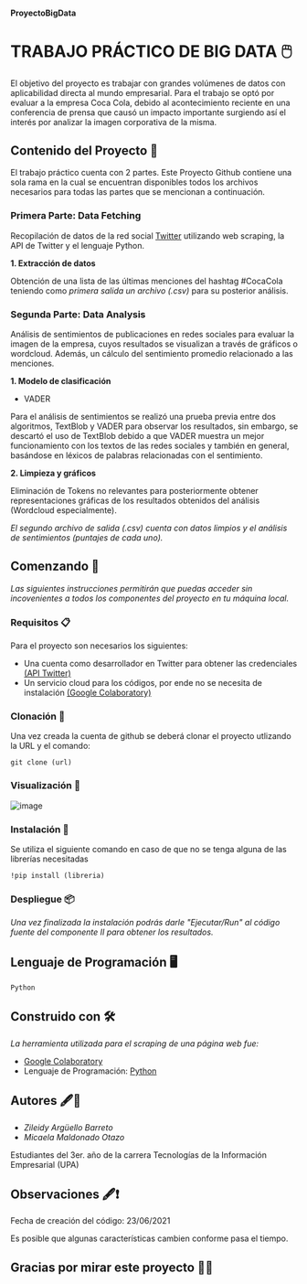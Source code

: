 #### ProyectoBigData
# TRABAJO PRÁCTICO DE BIG DATA 🖱️

El objetivo del proyecto es trabajar con grandes volúmenes de datos con aplicabilidad directa al mundo empresarial. Para el trabajo se optó por evaluar a la empresa Coca Cola, debido al acontecimiento reciente en una conferencia de prensa que causó un impacto importante surgiendo así el interés por analizar la imagen corporativa de la misma.

## Contenido del Proyecto 📑

El trabajo práctico cuenta con 2 partes. Este Proyecto Github contiene una sola rama en la cual se encuentran disponibles todos los archivos necesarios para todas las partes que se mencionan a continuación.

### Primera Parte: Data Fetching

Recopilación de datos de la red social [Twitter](https://twitter.com/) utilizando web scraping, la API de Twitter y el lenguaje Python.

**1. Extracción de datos**

Obtención de una lista de las últimas menciones del hashtag #CocaCola teniendo como *primera salida un archivo (.csv)* para su posterior análisis.

### Segunda Parte: Data Analysis

Análisis de sentimientos de publicaciones en redes sociales para evaluar la imagen de la empresa, cuyos resultados se visualizan a través de gráficos o wordcloud. Además, un cálculo del sentimiento promedio relacionado a las menciones.

**1. Modelo de clasificación**

- VADER

Para el análisis de sentimientos se realizó una prueba previa entre dos algoritmos, TextBlob y VADER para observar los resultados, sin embargo, se descartó el uso de TextBlob debido a que VADER muestra un mejor funcionamiento con los textos de las redes sociales y también en general, basándose en léxicos de palabras relacionadas con el sentimiento.

**2. Limpieza y gráficos**

Eliminación de Tokens no relevantes para posteriormente obtener representaciones gráficas de los resultados obtenidos del análisis (Wordcloud especialmente). 

_El segundo archivo de salida (.csv) cuenta con datos limpios y el análisis de sentimientos (puntajes de cada uno)._
 
## Comenzando 🚀 

_Las siguientes instrucciones permitirán que puedas acceder sin incovenientes a todos los componentes del proyecto en tu máquina local._

### Requisitos 📋

Para el proyecto son necesarios los siguientes:
 
- Una cuenta como desarrollador en Twitter para obtener las credenciales [(API Twitter)](https://developer.twitter.com/en) 
- Un servicio cloud para los códigos, por ende no se necesita de instalación [(Google Colaboratory)](https://colab.research.google.com/)

 ### Clonación 👥
Una vez creada la cuenta de github se deberá clonar el proyecto utlizando la URL y el comando:

```
git clone (url)
```

### Visualización 🧐
![image](https://user-images.githubusercontent.com/71017838/123277093-cac49180-d4d3-11eb-8520-bc2dc3b8b351.png)

### Instalación 🔧

Se utiliza el siguiente comando en caso de que no se tenga alguna de las librerías necesitadas

```
!pip install (libreria)
```

### Despliegue 📦

_Una vez finalizada la instalación podrás darle "Ejecutar/Run" al código fuente del componente II para obtener los resultados._

## Lenguaje de Programación 🖥️
  
  `Python` 
  
## Construido con 🛠️

_La herramienta utilizada para el scraping de una página web fue:_

* [Google Colaboratory](https://colab.research.google.com/)
* Lenguaje de Programación: [Python](https://www.python.org/)

## Autores 🖋️👥
* *Zileidy Argüello Barreto* 
* *Micaela Maldonado Otazo* 

Estudiantes del 3er. año de la carrera Tecnologías de la Información Empresarial (UPA)

## Observaciones 🖋️❗
Fecha de creación del código: 23/06/2021

Es posible que algunas características cambien conforme pasa el tiempo.

## Gracias por mirar este proyecto 📢🤓

